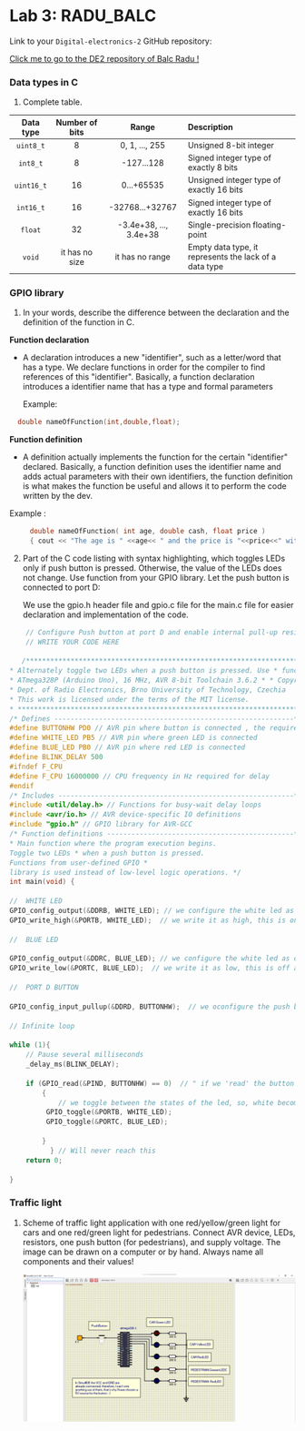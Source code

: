 # Lab 3: RADU_BALC
Link to your `Digital-electronics-2` GitHub repository:

   [Click me to go to the DE2 repository of Balc Radu !](https://github.com/balc-radu/Digital-Electronics-2)


### Data types in C

1. Complete table.

| **Data type** | **Number of bits** | **Range** | **Description** |
| :-: | :-: | :-: | :-- | 
| `uint8_t`  | 8 | 0, 1, ..., 255 | Unsigned 8-bit integer |
| `int8_t`   | 8 | -127...128 | 	Signed integer type of exactly 8 bits |
| `uint16_t` | 16 | 0...+65535 | Unsigned integer type of exactly 16 bits |
| `int16_t`  | 16 | -32768...+32767 | Signed integer type of exactly 16 bits |
| `float`    | 32 | -3.4e+38, ..., 3.4e+38 | Single-precision floating-point |
| `void`     | it has no size | it has no range | Empty data type, it represents the lack of a data type |


### GPIO library

1. In your words, describe the difference between the declaration and the definition of the function in C.

  **Function declaration**
   - A declaration introduces a new "identifier", such as a letter/word that has a type. We declare functions in order for the compiler to find references of this "identifier".
    Basically, a function declaration introduces a identifier name that has a type and formal parameters
    
     Example:
     
  ```c
    double nameOfFunction(int,double,float);
  ```
    
  **Function definition**
   - A definition actually implements the function for the certain "identifier" declared. Basically, a function definition uses the identifier name and adds actual parameters with their own identifiers, 
   the function definition is what makes the function be useful and allows it to perform the code written by the dev.
    
   Example :

```c
     double nameOfFunction( int age, double cash, float price )
     { cout << "The age is " <<age<< " and the price is "<<price<<" with money remaining  : "<<cash;
 ```
     
2. Part of the C code listing with syntax highlighting, which toggles LEDs only if push button is pressed. Otherwise, the value of the LEDs does not change. Use function from your GPIO library. Let the push button is connected to port D:

   We use the gpio.h header file and gpio.c file for the main.c file for easier declaration and implementation of the code.

```c
    // Configure Push button at port D and enable internal pull-up resistor
    // WRITE YOUR CODE HERE

   /*********************************************************************** *
* Alternately toggle two LEDs when a push button is pressed. Use * functions from GPIO library. 
* ATmega328P (Arduino Uno), 16 MHz, AVR 8-bit Toolchain 3.6.2 * * Copyright (c) 2019-2020 Tomas Fryza 
* Dept. of Radio Electronics, Brno University of Technology, Czechia
* This work is licensed under the terms of the MIT license. 
* **********************************************************************/
/* Defines -----------------------------------------------------------*/ 
#define BUTTONHW PD0 // AVR pin where button is connected , the requirement of the papers states port D
#define WHITE_LED PB5 // AVR pin where green LED is connected
#define BLUE_LED PB0 // AVR pin where red LED is connected 
#define BLINK_DELAY 500
#ifndef F_CPU 
#define F_CPU 16000000 // CPU frequency in Hz required for delay 
#endif
/* Includes ----------------------------------------------------------*/ 
#include <util/delay.h> // Functions for busy-wait delay loops 
#include <avr/io.h> // AVR device-specific IO definitions 
#include "gpio.h" // GPIO library for AVR-GCC
/* Function definitions ----------------------------------------------*/ /** 
* Main function where the program execution begins. 
Toggle two LEDs * when a push button is pressed. 
Functions from user-defined GPIO * 
library is used instead of low-level logic operations. */
int main(void) {
    
//  WHITE LED
GPIO_config_output(&DDRB, WHITE_LED); // we configure the white led as ouput on port PB5
GPIO_write_high(&PORTB, WHITE_LED);  // we write it as high, this is on at the moment of execution 

//  BLUE LED 

GPIO_config_output(&DDRC, BLUE_LED); // we configure the white led as ouput on port PB0
GPIO_write_low(&PORTC, BLUE_LED);  // we write it as low, this is off at the moment of execution 
 
//  PORT D BUTTON 

GPIO_config_input_pullup(&DDRD, BUTTONHW);  // we oconfigure the push button on port D(PD0) as asked, for input

// Infinite loop 

while (1){ 
    // Pause several milliseconds
    _delay_ms(BLINK_DELAY); 
    
    if (GPIO_read(&PIND, BUTTONHW) == 0)  // " if we 'read' the button as pushed
        { 
            // we toggle between the states of the led, so, white become low, blue becomes high
         GPIO_toggle(&PORTB, WHITE_LED);
         GPIO_toggle(&PORTC, BLUE_LED); 
         
        }
          } // Will never reach this
    return 0; 
    
}
```


### Traffic light

1. Scheme of traffic light application with one red/yellow/green light for cars and one red/green light for pedestrians. Connect AVR device, LEDs, resistors, one push button (for pedestrians), and supply voltage. The image can be drawn on a computer or by hand. Always name all components and their values!

   ![BalcRadu_Laboratory3_Schematic.png](BalcRadu_Laboratory3_Schematic.png)
